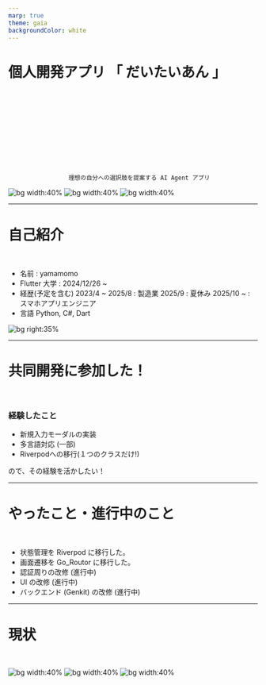 ```yaml
---
marp: true
theme: gaia
backgroundColor: white
---
```


# 個人開発アプリ 「 だいたいあん 」
<br>
<br>
<br>
<br>
<br>
<br>
<br>
<br>
<br>

                     理想の自分への選択肢を提案する AI Agent アプリ

![bg width:40%](images/login_page.png)
![bg width:40%](images/lifestyle_page.png)
![bg width:40%](images/chat_page.png)

---

# 自己紹介

<br>

- 名前 : yamamomo
- Flutter 大学 : 2024/12/26 ~  
- 経歴(予定を含む)
     2023/4 ~ 2025/8 : 製造業
     2025/9 : 夏休み
     2025/10 ~ : スマホアプリエンジニア
- 言語
Python, C#, Dart

![bg right:35%](images/yamamomo.jpg)

---

# 共同開発に参加した！

<br>

### 経験したこと
- 新規入力モーダルの実装
- 多言語対応 (一部)
- Riverpodへの移行(１つのクラスだけ!)

ので、その経験を活かしたい！

--- 

# やったこと・進行中のこと

<br>

- 状態管理を Riverpod に移行した。
- 画面遷移を Go_Routor に移行した。
- 認証周りの改修 (進行中)
- UI の改修 (進行中)
- バックエンド (Genkit) の改修 (進行中)

---

# 現状

<br>

![bg width:40%](images/lifestyle_page_new.png)
![bg width:40%](images/chat_page_new.png)
![bg width:40%](images/setting_page_new.png)

